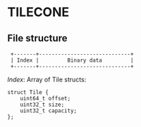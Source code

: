 TILECONE
========

File structure
--------------

```
 +-------+-----------------------------+
 | Index |         Binary data         |
 +-------+-----------------------------+
```

*Index*:
Array of Tile structs:
```
struct Tile {
	uint64_t offset;
	uint32_t size;
	uint32_t capacity;
};
```

